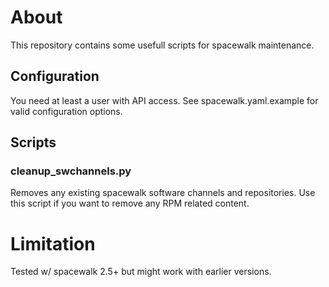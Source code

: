 # About
This repository contains some usefull scripts for spacewalk maintenance.

## Configuration
You need at least a user with API access.
See spacewalk.yaml.example for valid configuration options.

## Scripts
### cleanup_swchannels.py
Removes any existing spacewalk software channels and repositories. Use this script if you want to remove any RPM related content.

# Limitation
Tested w/ spacewalk 2.5+ but might work with earlier versions.
